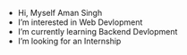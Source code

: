 - Hi, Myself Aman Singh
- I’m interested in Web Devlopment
- I’m currently learning Backend Devlopment
- I’m looking for an Internship


<!---
amansingh11a/amansingh11a is a ✨ special ✨ repository because its `README.md` (this file) appears on your GitHub profile.
You can click the Preview link to take a look at your changes.
--->

